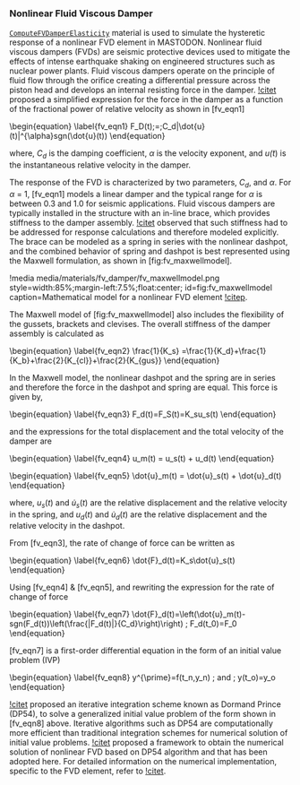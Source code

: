 ### Nonlinear Fluid Viscous Damper

[`ComputeFVDamperElasticity`](source/materials/ComputeFVDamperElasticity.md) material is used to simulate the hysteretic response of a nonlinear FVD element in MASTODON. Nonlinear fluid viscous dampers (FVDs) are seismic protective devices used to mitigate the effects of intense earthquake shaking on engineered structures such as nuclear power plants. Fluid viscous dampers operate on the principle of fluid flow through the orifice creating a differential pressure across the piston head and develops an internal resisting force in the damper. [!citet](constantinou1995) proposed a simplified expression for the force in the damper as a function of the fractional power of relative velocity as shown in [fv_eqn1]

\begin{equation}
\label{fv_eqn1}
F_D(t)\;=\;C_d|\dot{u}(t)|^{\alpha}sgn(\dot{u}(t))
\end{equation}

where,
$C_d$ is the damping coefficient,
$\alpha$ is the velocity exponent, and
$u\dot(t)$ is the instantaneous relative velocity in the damper.

The response of the FVD is characterized by two parameters, $C_d$, and $\alpha$. For $\alpha$ = 1, [fv_eqn1] models a linear damper and the typical range for $\alpha$ is between 0.3 and 1.0 for seismic applications. Fluid viscous dampers are typically installed in the structure with an in-line brace, which provides stiffness to the damper assembly. [!citet](constantinou1995) observed that such stiffness had to be addressed for response calculations and therefore modeled explicitly. The  brace can be modeled as a spring in series with the nonlinear dashpot, and the combined behavior of spring and dashpot is best represented using the Maxwell formulation, as shown in [fig:fv_maxwellmodel].

!media media/materials/fv_damper/fv_maxwellmodel.png
       style=width:85%;margin-left:7.5%;float:center;
       id=fig:fv_maxwellmodel
       caption=Mathematical model for a nonlinear FVD element [!citep](akcelyan).

The Maxwell model of [fig:fv_maxwellmodel] also includes the flexibility of the gussets, brackets and clevises. The overall stiffness of the damper assembly is calculated as  

\begin{equation}
\label{fv_eqn2}
\frac{1}{K_s} =\frac{1}{K_d}+\frac{1}{K_b}+\frac{2}{K_{cl}}+\frac{2}{K_{gus}}
\end{equation}

In the Maxwell model, the nonlinear dashpot and the spring are in series and therefore the force in the dashpot and spring are equal. This force is given by,

\begin{equation}
\label{fv_eqn3}
F_d(t)=F_S(t)=K_su_s(t)
\end{equation}

and the expressions for the total displacement and the total velocity of the damper are

\begin{equation}
\label{fv_eqn4}
u_m(t) = u_s(t) + u_d(t)
\end{equation}

\begin{equation}
\label{fv_eqn5}
\dot{u}_m(t) = \dot{u}_s(t) + \dot{u}_d(t)
\end{equation}

where,
$u_s(t)$ and $\dot{u}_s(t)$ are the relative displacement and the relative velocity in the spring, and
$u_d(t)$ and $\dot{u}_d(t)$ are the relative displacement and the relative velocity in the dashpot.

From [fv_eqn3], the rate of change of force can be written as

\begin{equation}
\label{fv_eqn6}
\dot{F}_d(t)=K_s\dot{u}_s(t)
\end{equation}

Using [fv_eqn4] & [fv_eqn5], and rewriting the expression for the rate of change of force

\begin{equation}
\label{fv_eqn7}
\dot{F}_d(t)=\left(\dot{u}_m(t)-sgn(F_d(t))\left(\frac{|F_d(t)|}{C_d}\right)\right) \; F_d(t_0)=F_0
\end{equation}

[fv_eqn7] is a first-order differential equation in the form of an initial value problem (IVP)

\begin{equation}
\label{fv_eqn8}
y^{\prime}=f(t_n,y_n) \; and \;  y(t_o)=y_o
\end{equation}

[!citet](dormandprince) proposed an iterative integration scheme known as Dormand Prince (DP54), to solve a generalized initial value problem of the form shown in [fv_eqn8] above. Iterative algorithms such as DP54 are computationally more efficient than traditional integration schemes for numerical solution of initial value problems. [!citet](akcelyan) proposed a framework to obtain the numerical solution of nonlinear FVD based on DP54 algorithm and that has been adopted here. For detailed information on the numerical implementation, specific to the FVD element, refer to [!citet](akcelyan).

